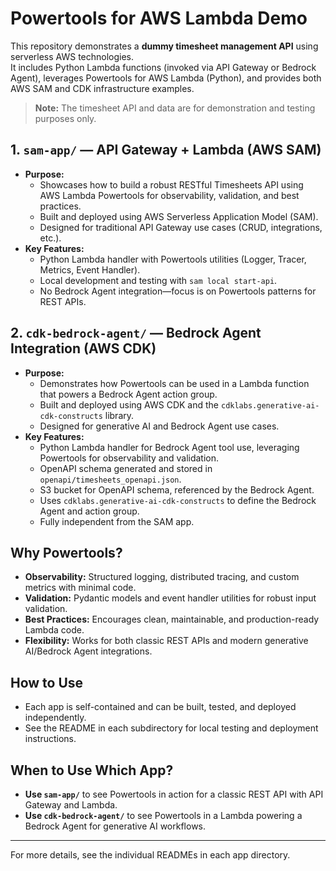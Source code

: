# Powertools for AWS Lambda Demo

This repository demonstrates a **dummy timesheet management API** using serverless AWS technologies.  
It includes Python Lambda functions (invoked via API Gateway or Bedrock Agent), leverages Powertools for AWS Lambda (Python), and provides both AWS SAM and CDK infrastructure examples.

> **Note:** The timesheet API and data are for demonstration and testing purposes only.

## 1. `sam-app/` — API Gateway + Lambda (AWS SAM)
- **Purpose:**
  - Showcases how to build a robust RESTful Timesheets API using AWS Lambda Powertools for observability, validation, and best practices.
  - Built and deployed using AWS Serverless Application Model (SAM).
  - Designed for traditional API Gateway use cases (CRUD, integrations, etc.).
- **Key Features:**
  - Python Lambda handler with Powertools utilities (Logger, Tracer, Metrics, Event Handler).
  - Local development and testing with `sam local start-api`.
  - No Bedrock Agent integration—focus is on Powertools patterns for REST APIs.

## 2. `cdk-bedrock-agent/` — Bedrock Agent Integration (AWS CDK)
- **Purpose:**
  - Demonstrates how Powertools can be used in a Lambda function that powers a Bedrock Agent action group.
  - Built and deployed using AWS CDK and the `cdklabs.generative-ai-cdk-constructs` library.
  - Designed for generative AI and Bedrock Agent use cases.
- **Key Features:**
  - Python Lambda handler for Bedrock Agent tool use, leveraging Powertools for observability and validation.
  - OpenAPI schema generated and stored in `openapi/timesheets_openapi.json`.
  - S3 bucket for OpenAPI schema, referenced by the Bedrock Agent.
  - Uses `cdklabs.generative-ai-cdk-constructs` to define the Bedrock Agent and action group.
  - Fully independent from the SAM app.

## Why Powertools?
- **Observability:** Structured logging, distributed tracing, and custom metrics with minimal code.
- **Validation:** Pydantic models and event handler utilities for robust input validation.
- **Best Practices:** Encourages clean, maintainable, and production-ready Lambda code.
- **Flexibility:** Works for both classic REST APIs and modern generative AI/Bedrock Agent integrations.

## How to Use
- Each app is self-contained and can be built, tested, and deployed independently.
- See the README in each subdirectory for local testing and deployment instructions.

## When to Use Which App?
- **Use `sam-app/`** to see Powertools in action for a classic REST API with API Gateway and Lambda.
- **Use `cdk-bedrock-agent/`** to see Powertools in a Lambda powering a Bedrock Agent for generative AI workflows.

---

For more details, see the individual READMEs in each app directory.
